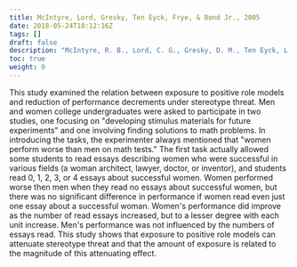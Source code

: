 ```yaml
---
title: McIntyre, Lord, Gresky, Ten Eyck, Frye, & Bond Jr., 2005
date: 2018-05-24T18:12:16Z
tags: []
draft: false
description: "McIntyre, R. B., Lord, C. G., Gresky, D. M., Ten Eyck, L. L., Frye, G. D. J., & Bond Jr., C. F. (2005). A social impact trend in the effects of role models on alleviating women's mathematics stereotype threat. *Current Research in Social Psychology, 10,* 116-136."
toc: true
weight: 0
---
```


This study examined the relation between exposure to positive role models and reduction of performance decrements under stereotype threat. Men and women college undergraduates were asked to participate in two studies, one focusing on "developing stimulus materials for future experiments" and one involving finding solutions to math problems. In introducing the tasks, the experimenter always mentioned that "women perform worse than men on math tests." The first task actually allowed some students to read essays describing women who were successful in various fields (a woman architect, lawyer, doctor, or inventor), and students read 0, 1, 2, 3, or 4 essays about successful women. Women performed worse then men when they read no essays about successful women, but there was no significant difference in performance if women read even just one essay about a successful woman. Women's performance did improve as the number of read essays increased, but to a lesser degree with each unit increase. Men's performance was not influenced by the numbers of essays read. This study shows that exposure to positive role models can attenuate stereotype threat and that the amount of exposure is related to the magnitude of this attenuating effect.
